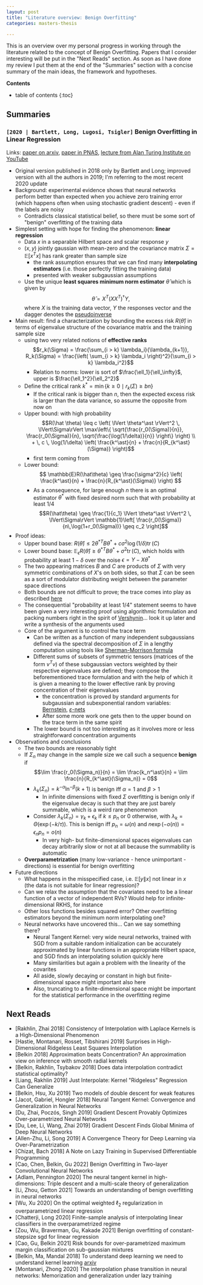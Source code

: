 ```yaml
---
layout: post
title: "Literature overview: Benign Overfitting"
categories: masters-thesis

---
```


This is an overview over my personal progress in working through the literature related to the concept of Benign Overfitting. Papers that I consider interesting will be put in the "Next Reads" section. As soon as I have done my review I put them at the end of the "Summaries" section with a concise summary of the main ideas, the framework and hypotheses.

<!--more-->

**Contents**
* table of contents
{:toc}

## Summaries

### `[2020 | Bartlett, Long, Lugosi, Tsigler]` Benign Overfitting in Linear Regression

Links: [paper on arxiv](https://arxiv.org/abs/1906.11300), [paper in PNAS](https://www.pnas.org/doi/10.1073/pnas.1907378117), [lecture from Alan Turing Institute on YouTube](https://www.youtube.com/watch?v=HnWdKzgfVTQ)

- Original version published in 2018 only by Bartlett and Long; improved version with all the authors in 2019; I'm referring to the most recent 2020 update
- Background: experimental evidence shows that neural networks perform better than expected when you achieve zero training error (which happens often when using stochastic gradient descent) - even if the labels are noisy
  - Contradicts classical statistical belief, so there must be some sort of "benign" overfitting of the training data
- Simplest setting with hope for finding the phenomenon: **linear regression**
  - Data $x$ in a separable Hilbert space and scalar response $y$
  - $(x,y)$ jointly gaussian with mean-zero and the covariance matrix $\Sigma = \mathbb{E}[x^Tx]$ has rank greater than sample size
    - the rank assumption ensures that we can find many **interpolating estimators** (i.e. those perfectly fitting the training data)
    - presented with weaker subgaussian assumptions
  - Use the unique **least squares minimum norm estimator** $\hat{\theta}$ which is given by
    $$\hat\theta = X^T (X X^T)^\dagger Y,$$
    where $X$  is the training data vector, $Y$ the responses vector and the dagger denotes the [pseudoinverse](https://en.wikipedia.org/wiki/Moore%E2%80%93Penrose_inverse)
- Main result: find a characterization by bounding the excess risk $R(\hat \theta)$ in terms of eigenvalue structure of the covariance matrix and the training sample size 
  - using two very related notions of **effective ranks**
    $$r_k(\Sigma) = \frac{\sum_{i > k} \lambda_i}{\lambda_{k+1}}, R_k(\Sigma) = \frac{\left( \sum_{i > k} \lambda_i \right)^2}{\sum_{i > k} \lambda_i^2}$$
    - Relation to norms: lower is sort of $\frac{\ell_1}{\ell_\infty}$, upper is $\frac{\ell_1^2}{\ell_2^2}$
  - Define the critical rank $k^\ast = \min\{k\geq 0 \mid r_k(\Sigma) \geq bn \}$
    - If the critical rank is bigger than $n$, then the expected excess risk is larger than the data variance, so assume the opposite from now on
  - Upper bound: with high probability
    $$R(\hat \theta) \leq c \left( \lVert \theta^\ast \rVert^2 \, \lVert\Sigma\rVert \max\left\{ \sqrt{\frac{r_0(\Sigma)}{n}}, \frac{r_0(\Sigma)}{n}, \sqrt{\frac{\log(1/\delta)}{n}} \right\} \right) \\ + \, c \, \log(1/\delta) \left( \frac{k^\ast}{n} + \frac{n}{R_{k^\ast}(\Sigma)} \right)$$
    - first term coming from 
  - Lower bound:
    $$ \mathbb{E}R(\hat\theta) \geq \frac{\sigma^2}{c} \left( \frac{k^\ast}{n} + \frac{n}{R_{k^\ast}(\Sigma)} \right) $$
    - As a consequence, for large enough $n$ there is an optimal estimator $\theta^\ast$ with  fixed desired norm such that with probability at least 1/4
      $$R(\hat\theta) \geq \frac{1}{c_1} \lVert \theta^\ast \rVert^2 \, \lVert\Sigma\rVert \mathbb{1}\left[ \frac{r_0(\Sigma)}{n\,\log(1+r_0(\Sigma))} \geq c_2 \right]$$
- Proof ideas:
  - Upper bound base: $R(\hat \theta) \leq 2 {\theta^\ast}^T B \theta^\ast + c \sigma^2 \log(1/\delta)\operatorname{tr}(C)$ 
  - Lower bound base: $\mathbb{E}_\epsilon R(\hat \theta) \geq {\theta^\ast}^T B \theta^\ast + \sigma^2 \operatorname{tr}(C)$, which holds with probability at least $1-\delta$ over the noise $\epsilon = Y - X\theta^\ast$
  - The two appearing matrices $B$ and $C$ are products of $\Sigma$ with very symmetric combinations of $X$'s on both sides, so that $\Sigma$ can be seen as a sort of modulator distributing weight between the parameter space directions
  - Both bounds are not difficult to prove; the trace comes into play as described [here](https://math.stackexchange.com/questions/2228398/trace-trick-for-expectations-of-quadratic-forms)
  - The consequential "probability at least 1/4" statement seems to have been given a very interesting proof using algorithmic formulation and packing numbers right in the spirit of [Vershynin](https://www.math.uci.edu/~rvershyn/papers/HDP-book/HDP-book.html)... look it up later and write a synthesis of the arguments used
  - Core of the argument is to control the trace term
    - Can be written as a function of many independent subgaussians defined via the spectral decomposition of $\Sigma$ in a lengthy computation using tools like [Sherman-Morrison formula](https://en.wikipedia.org/wiki/Sherman%E2%80%93Morrison_formula)
    - Different sums of subsets of symmetric tensors (matrices of the form $v^T v$) of these subgaussian vectors weighted by their respective eigenvalues are defined; they compose the beforementioned trace formulation and with the help of which it is given a meaning to the lower effective rank by proving concentration of their eigenvalues
      - the concentration is proved by standard arguments for subgaussian and subexponential random variables: [Bernstein](https://en.wikipedia.org/wiki/Bernstein_inequalities_(probability_theory)), [$\varepsilon$-nets](https://terrytao.wordpress.com/tag/epsilon-net-argument/)
      - After some more work one gets then to the upper bound on the trace term in the same spirit
    - The lower bound is not too interesting as it involves more or less straightforward concentration arguments
- Observations and conclusions
  - The two bounds are reasonably tight
  - If $\Sigma_n$ may change in the sample size we call such a sequence **benign** if 
    $$\lim \frac{r_0(\Sigma_n)}{n} = \lim \frac{k_n^\ast}{n} = \lim \frac{n}{R_{k^\ast}(\Sigma_n)} = 0$$
    - $\lambda_k(\Sigma_n) = k^{-\alpha} \ln^{-\beta}(k+1)$ is benign iff $\alpha = 1$ and $\beta > 1$
      - In infinite dimensions with fixed $\Sigma$ overfitting is benign only if the eigenvalue decay is such that they are just barely summable, which is a weird rare phenomenon
    - Consider $\lambda_k(\Sigma_n) = \gamma_k + \epsilon_k$ if $k \leq p_n$ or 0 otherwise, with $\lambda_k = \Theta(\exp(-k/\tau))$. This is benign iff $p_n = \omega(n)$ and $n\exp(-o(n)) = \epsilon_n p_n = o(n)$
      - In very high- but finite-dimensional spaces eigenvalues can decay arbitrarily slow or not at all because the summability is automatic
  - **Overparametrization** (many low-variance - hence unimportant - directions) is essential for benign overfitting
- Future directions
  - What happens in the misspecified case, i.e. $\mathbb{E}[y \| x]$ not linear in $x$ (the data is not suitable for linear regression)?
  - Can we relax the assumption that the covariates need to be a linear function of a vector of independent RVs? Would help for infinite-dimensional RKHS, for instance
  - Other loss functions besides squared error? Other overfitting estimators beyond the minimum norm interpolating one?
  - Neural networks have uncovered this... Can we say something there?
    - Neural Tangent Kernel: very wide neural networks, trained with SGD from a suitable random initialization can be accurately approximated by linear functions in an appropriate Hilbert space, and SGD finds an interpolating solution quickly here
    - Many similarities but again a problem with the linearity of the covarites
    - All aside, slowly decaying or constant in high but finite-dimensional space might important also here
    - Also, truncating to a finite-dimensional space might be important for the statistical performance in the overfitting regime

## Next Reads

- [Rakhlin, Zhai 2018] Consistency of Interpolation with Laplace Kernels is a High-Dimensional Phenomenon
- [Hastie, Montanari, Rosset, Tibshirani 2019] Surprises in High-Dimensional Ridgeless Least Squares Interpolation
- [Belkin 2018] Approximation beats Concentration? An approximation view on inference with smooth radial kernels
- [Belkin, Rakhlin, Tsybakov 2018] Does data interpolation contradict statistical optimality?
- [Liang, Rakhlin 2019] Just Interpolate: Kernel "Ridgeless" Regression Can Generalize
- [Belkin, Hsu, Xu 2019] Two models of double descent for weak features
- [Jacot, Gabriel, Hongler 2018] Neural Tangent Kernel: Convergence and Generalization in Neural Networks
- [Du, Zhai, Poczós, Singh 2019] Gradient Descent Provably Optimizes Over-parametrized Neural Networks
- [Du, Lee, Li, Wang, Zhai 2019] Gradient Descent Finds Global Minima of Deep Neural Networks
- [Allen-Zhu, Li, Song 2019] A Convergence Theory for Deep Learning via Over-Parametrization
- [Chizat, Bach 2018] A Note on Lazy Training in Supervised Differentiable Programming
- [Cao, Chen, Belkin, Gu 2022] Benign Overfitting in Two-layer Convolutional Neural Networks
- [Adlam, Pennington 2020] The neural tangent kernel in high-dimensions: Triple descent and a multi-scale theory of generalization
- [Li, Zhou, Getton 2021] Towards an understanding of benign overfitting in neural networks
- [Wu, Xu 2020] On the optimal weighted $\ell_2$ regularization in overparametrized linear regression
- [Chatterji, Long 2020] Finite-sample analysis of interpolating linear classifiers in the overparametrized regime
- [Zou, Wu, Braverman, Gu, Kakade 2021] Benign overfitting of constant-stepsize sgd for linear regression
- [Cao, Gu, Belkin 2021] Risk bounds for over-parametrized maximum margin classification on sub-gaussian mixtures
- [Belkin, Ma, Mandal 2018] To understand deep learning we need to understand kernel learning [arxiv](https://arxiv.org/abs/1802.01396#)
- [Montanari, Zhong 2020] The interpolation phase transition in neural networks: Memorization and generalization under lazy training

